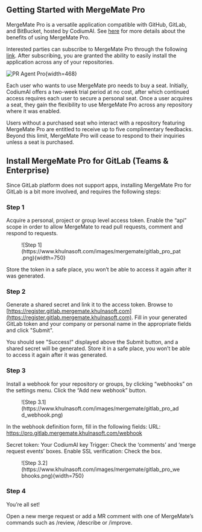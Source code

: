 
## Getting Started with MergeMate Pro

MergeMate Pro is a versatile application compatible with GitHub, GitLab, and BitBucket, hosted by CodiumAI.
See [here](https://khulnasoft.github.io/mergemate/#mergemate-pro) for more details about the benefits of using MergeMate Pro.

Interested parties can subscribe to MergeMate Pro through the following [link](https://www.khulnasoft.com/pricing/). 
After subscribing, you are granted the ability to easily install the application across any of your repositories.

![PR Agent Pro](https://khulnasoft.com/images/mergemate/mergemate_pro_install.png){width=468}

Each user who wants to use MergeMate pro needs to buy a seat. 
Initially, CodiumAI offers a two-week trial period at no cost, after which continued access requires each user to secure a personal seat.
Once a user acquires a seat, they gain the flexibility to use MergeMate Pro across any repository where it was enabled.

Users without a purchased seat who interact with a repository featuring MergeMate Pro are entitled to receive up to five complimentary feedbacks.
Beyond this limit, MergeMate Pro will cease to respond to their inquiries unless a seat is purchased.


## Install MergeMate Pro for GitLab (Teams & Enterprise)

Since GitLab platform does not support apps, installing MergeMate Pro for GitLab is a bit more involved, and requires the following steps:

### Step 1

Acquire a personal, project or group level access token. Enable the “api” scope in order to allow MergeMate to read pull requests, comment and respond to requests.

<figure markdown="1">
![Step 1](https://www.khulnasoft.com/images/mergemate/gitlab_pro_pat.png){width=750}
</figure>

Store the token in a safe place, you won’t be able to access it again after it was generated.

### Step 2

Generate a shared secret and link it to the access token. Browse to [https://register.gitlab.mergemate.khulnasoft.com](https://register.gitlab.mergemate.khulnasoft.com).
Fill in your generated GitLab token and your company or personal name in the appropriate fields and click "Submit".

You should see "Success!" displayed above the Submit button, and a shared secret will be generated. Store it in a safe place, you won’t be able to access it again after it was generated.

### Step 3

Install a webhook for your repository or groups, by clicking “webhooks” on the settings menu. Click the “Add new webhook” button.

<figure markdown="1">
![Step 3.1](https://www.khulnasoft.com/images/mergemate/gitlab_pro_add_webhook.png)
</figure>

In the webhook definition form, fill in the following fields:
URL: https://pro.gitlab.mergemate.khulnasoft.com/webhook

Secret token: Your CodiumAI key
Trigger: Check the ‘comments’ and ‘merge request events’ boxes.
Enable SSL verification: Check the box.

<figure markdown="1">
![Step 3.2](https://www.khulnasoft.com/images/mergemate/gitlab_pro_webhooks.png){width=750}
</figure>

### Step 4

You’re all set!

Open a new merge request or add a MR comment with one of MergeMate’s commands such as /review, /describe or /improve.